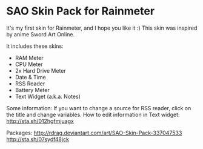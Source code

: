 # SAO Skin Pack for Rainmeter

It's my first skin for Rainmeter, and I hope you like it :)
This skin was inspired by anime Sword Art Online.

It includes these skins:

* RAM Meter
* CPU Meter
* 2x Hard Drive Meter
* Date & Time
* RSS Reader
* Battery Meter
* Text Widget (a.k.a. Notes)


Some information:
If you want to change a source for RSS reader, click on the title and change variables.
How to edit information in Text widget: http://sta.sh/012hgfmjuagx

Packages:
http://rdrag.deviantart.com/art/SAO-Skin-Pack-337047533
http://sta.sh/07sydf48jck